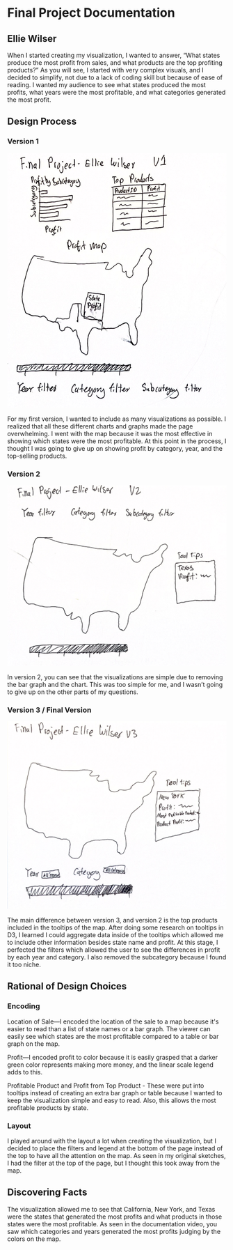 # Final Project Documentation
## Ellie Wilser

When I started creating my visualization, I wanted to answer, “What states produce the most profit from sales, and what products are the top profiting products?” As you will see, I started with very complex visuals, and I decided to simplify, not due to a lack of coding skill but because of ease of reading. I wanted my audience to see what states produced the most profits, what years were the most profitable, and what categories generated the most profit.

## Design Process

### Version 1

![Alt text](Sketch_V1.png)

For my first version, I wanted to include as many visualizations as possible. I realized that all these different charts and graphs made the page overwhelming. I went with the map because it was the most effective in showing which states were the most profitable. At this point in the process, I thought I was going to give up on showing profit by category, year, and the top-selling products.


### Version 2
![Alt text](Sketch_V2.png)

In version 2, you can see that the visualizations are simple due to removing the bar graph and the chart. This was too simple for me, and I wasn’t going to give up on the other parts of my questions.

### Version 3 / Final Version
![Alt text](Sketch_V3.png)

The main difference between version 3, and version 2 is the top products included in the tooltips of the map. After doing some research on tooltips in D3, I learned I could aggregate data inside of the tooltips which allowed me to include other information besides state name and profit. At this stage, I perfected the filters which allowed the user to see the differences in profit by each year and category. I also removed the subcategory because I found it too niche.


## Rational of Design Choices

### Encoding 

Location of Sale—I encoded the location of the sale to a map because it's easier to read than a list of state names or a bar graph. The viewer can easily see which states are the most profitable compared to a table or bar graph on the map. 

Profit—I encoded profit to color because it is easily grasped that a darker green color represents making more money, and the linear scale legend adds to this.

Profitable Product and Profit from Top Product - These were put into tooltips instead of creating an extra bar graph or table because I wanted to keep the visualization simple and easy to read. Also, this allows the most profitable products by state.

### Layout
 
I played around with the layout a lot when creating the visualization, but I decided to place the filters and legend at the bottom of the page instead of the top to have all the attention on the map. As seen in my original sketches, I had the filter at the top of the page, but I thought this took away from the map.

## Discovering Facts

The visualization allowed me to see that California, New York, and Texas were the states that generated the most profits and what products in those states were the most profitable. As seen in the documentation video, you saw which categories and years generated the most profits judging by the colors on the map.

